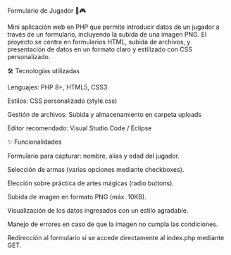 Formulario de Jugador 📝🎮

Mini aplicación web en PHP que permite introducir datos de un jugador a través de un formulario, incluyendo la subida de una imagen PNG.
El proyecto se centra en formularios HTML, subida de archivos, y presentación de datos en un formato claro y estilizado con CSS personalizado.

🛠 Tecnologías utilizadas

Lenguajes: PHP 8+, HTML5, CSS3

Estilos: CSS personalizado (style.css)

Gestión de archivos: Subida y almacenamiento en carpeta uploads

Editor recomendado: Visual Studio Code / Eclipse

✨ Funcionalidades

Formulario para capturar: nombre, alias y edad del jugador.

Selección de armas (varias opciones mediante checkboxes).

Elección sobre práctica de artes mágicas (radio buttons).

Subida de imagen en formato PNG (máx. 10KB).

Visualización de los datos ingresados con un estilo agradable.

Manejo de errores en caso de que la imagen no cumpla las condiciones.

Redirección al formulario si se accede directamente al index.php mediante GET.
